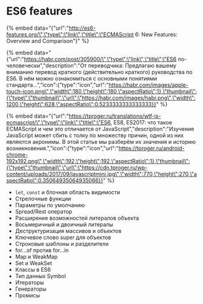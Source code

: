# ES6 features

{% embed data="{\"url\":\"http://es6-features.org/\",\"type\":\"link\",\"title\":\"ECMAScript 6: New Features: Overview and Comparison\"}" %}

{% embed data="{\"url\":\"https://habr.com/post/305900/\",\"type\":\"link\",\"title\":\"ES6 по-человечески\",\"description\":\"От переводчика: Предлагаю вашему вниманию перевод краткого \(действительно краткого\) руководства по ES6. В нём можно ознакомиться с основными понятиями стандарта...\",\"icon\":{\"type\":\"icon\",\"url\":\"https://habr.com/images/apple-touch-icon.png\",\"width\":180,\"height\":180,\"aspectRatio\":1},\"thumbnail\":{\"type\":\"thumbnail\",\"url\":\"https://habr.com/images/habr.png\",\"width\":1200,\"height\":628,\"aspectRatio\":0.5233333333333333}}" %}

{% embed data="{\"url\":\"https://tproger.ru/translations/wtf-is-ecmascript/\",\"type\":\"link\",\"title\":\"ES6, ES8, ES2017: что такое ECMAScript и чем это отличается от JavaScript\",\"description\":\"Изучение JavaScript может сбить с толку по множеству причин, одной из них являются акронимы. В этой статье мы разберём их значения и историю возникновения.\",\"icon\":{\"type\":\"icon\",\"url\":\"https://tproger.ru/android-chrome-192x192.png\",\"width\":192,\"height\":192,\"aspectRatio\":1},\"thumbnail\":{\"type\":\"thumbnail\",\"url\":\"https://cdn.tproger.ru/wp-content/uploads/2017/09/javascriptmini.jpg\",\"width\":770,\"height\":270,\"aspectRatio\":0.35064935064935066}}" %}

* `let`, `const` и блочная область видимости
* Стрелочные функции
* Параметры по умолчанию
* Spread/Rest оператор
* Расширение возможностей литералов объекта
* Восьмеричный и двоичный литералы
* Деструктуризация массивов и объектов
* Ключевое слово super для объектов
* Строковые шаблоны и разделители
* for...of против for...in
* Map и WeakMap
* Set и WeakSet
* Классы в ES6
* Тип данных Symbol
* Итераторы
* Генераторы
* Промисы

